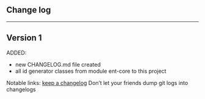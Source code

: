 ## Change log
----------------------

Version 1
-------------

ADDED:

- new CHANGELOG.md file created
- all id generator classes from module ent-core to this project

Notable links:
[keep a changelog](http://keepachangelog.com/en/1.0.0/) Don’t let your friends dump git logs into changelogs
